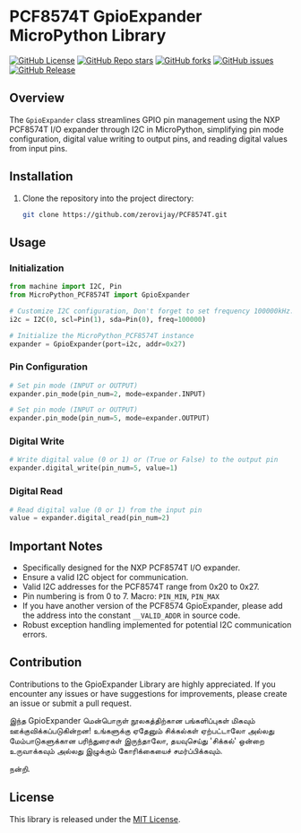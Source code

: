 # PCF8574T GpioExpander MicroPython Library

[![GitHub License](https://img.shields.io/github/license/zerovijay/PCF8574T?style=social)](LICENSE)
[![GitHub Repo stars](https://img.shields.io/github/stars/zerovijay/PCF8574T)](https://github.com/zerovijay/PCF8574T/stargazers)
[![GitHub forks](https://img.shields.io/github/forks/zerovijay/PCF8574T)](https://github.com/zerovijay/PCF8574T/forks)
[![GitHub issues](https://img.shields.io/github/issues-raw/zerovijay/PCF8574T?style=social)](https://github.com/zerovijay/PCF8574T/issues)
[![GitHub Release](https://img.shields.io/github/v/release/zerovijay/PCF8574T?include_prereleases&display_name=release&style=social)](https://github.com/zerovijay/PCF8574T/releases)

## Overview

The `GpioExpander` class streamlines GPIO pin management using the NXP PCF8574T I/O expander through I2C in MicroPython,
simplifying pin mode configuration, digital value writing to output pins, and reading digital values from input pins.

## Installation

1. Clone the repository into the project directory:

    ```bash
    git clone https://github.com/zerovijay/PCF8574T.git
    ```

## Usage

### Initialization

```python
from machine import I2C, Pin
from MicroPython_PCF8574T import GpioExpander

# Customize I2C configuration, Don't forget to set frequency 100000kHz.
i2c = I2C(0, scl=Pin(1), sda=Pin(0), freq=100000)

# Initialize the MicroPython_PCF8574T instance
expander = GpioExpander(port=i2c, addr=0x27)
```

### Pin Configuration

```python
# Set pin mode (INPUT or OUTPUT)
expander.pin_mode(pin_num=2, mode=expander.INPUT)

# Set pin mode (INPUT or OUTPUT)
expander.pin_mode(pin_num=5, mode=expander.OUTPUT)
```

### Digital Write

```python
# Write digital value (0 or 1) or (True or False) to the output pin
expander.digital_write(pin_num=5, value=1)
```

### Digital Read

```python
# Read digital value (0 or 1) from the input pin
value = expander.digital_read(pin_num=2)
```

## Important Notes

- Specifically designed for the NXP PCF8574T I/O expander.
- Ensure a valid I2C object for communication.
- Valid I2C addresses for the PCF8574T range from 0x20 to 0x27.
- Pin numbering is from 0 to 7. Macro: `PIN_MIN`, `PIN_MAX`
- If you have another version of the PCF8574 GpioExpander, please add the address into the constant `__VALID_ADDR` in
  source code.
- Robust exception handling implemented for potential I2C communication errors.

## Contribution

Contributions to the GpioExpander Library are highly appreciated. If you encounter any issues or have suggestions for
improvements, please create an issue or submit a pull request.

இந்த GpioExpander மென்பொருள் நூலகத்திற்கான பங்களிப்புகள் மிகவும் ஊக்குவிக்கப்படுகின்றன! உங்களுக்கு ஏதேனும் சிக்கல்கள்
ஏற்பட்டாலோ அல்லது மேம்பாடுகளுக்கான பரிந்துரைகள் இருந்தாலோ, தயவுசெய்து 'சிக்கல்' ஒன்றை உருவாக்கவும் அல்லது இழுக்கும்
கோரிக்கையைச் சமர்ப்பிக்கவும்.

நன்றி.

## License

This library is released under the [MIT License](LICENSE).
